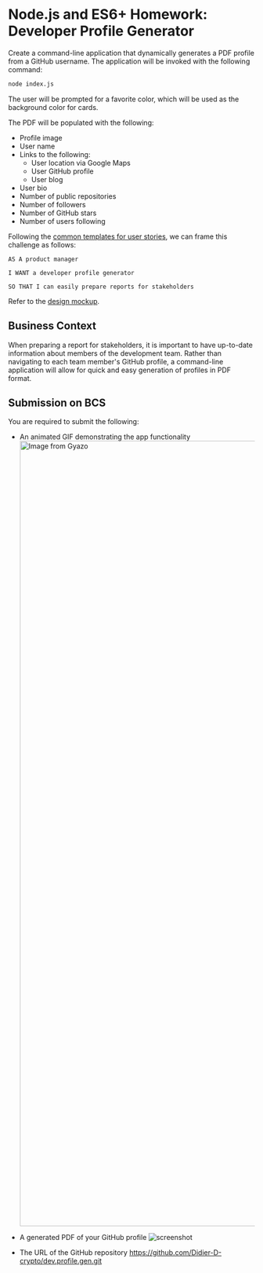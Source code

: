 # Node.js and ES6+ Homework: Developer Profile Generator

Create a command-line application that dynamically generates a PDF profile from a GitHub username. The application will be invoked with the following command:

```sh
node index.js
```

The user will be prompted for a favorite color, which will be used as the background color for cards.

The PDF will be populated with the following:

* Profile image
* User name
* Links to the following:
  * User location via Google Maps
  * User GitHub profile
  * User blog
* User bio
* Number of public repositories
* Number of followers
* Number of GitHub stars
* Number of users following

Following the [common templates for user stories](https://en.wikipedia.org/wiki/User_story#Common_templates), we can frame this challenge as follows:

```
AS A product manager

I WANT a developer profile generator

SO THAT I can easily prepare reports for stakeholders
```

Refer to the [design mockup](./Assets/09-NodeJS-homework-demo.pdf).

## Business Context

When preparing a report for stakeholders, it is important to have up-to-date information about members of the development team. Rather than navigating to each team member's GitHub profile, a command-line application will allow for quick and easy generation of profiles in PDF format.



## Submission on BCS

You are required to submit the following:

* An animated GIF demonstrating the app functionality
  <a href="https://gyazo.com/8b91ff2dc83a564bdba34c2a43d50a3e"><img src="https://i.gyazo.com/8b91ff2dc83a564bdba34c2a43d50a3e.gif" alt="Image from Gyazo" width="1600"/></a>


* A generated PDF of your GitHub profile
  ![screenshot]()

* The URL of the GitHub repository
   https://github.com/Didier-D-crypto/dev.profile.gen.git

